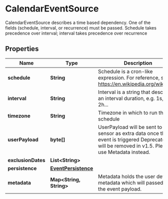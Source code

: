 

# CalendarEventSource

CalendarEventSource describes a time based dependency. One of the fields (schedule, interval, or recurrence) must be passed. Schedule takes precedence over interval; interval takes precedence over recurrence
## Properties

Name | Type | Description | Notes
------------ | ------------- | ------------- | -------------
**schedule** | **String** | Schedule is a cron-like expression. For reference, see: https://en.wikipedia.org/wiki/Cron | 
**interval** | **String** | Interval is a string that describes an interval duration, e.g. 1s, 30m, 2h... | 
**timezone** | **String** | Timezone in which to run the schedule |  [optional]
**userPayload** | **byte[]** | UserPayload will be sent to sensor as extra data once the event is triggered Deprecated: will be removed in v1.5. Please use Metadata instead. |  [optional]
**exclusionDates** | **List&lt;String&gt;** |  |  [optional]
**persistence** | [**EventPersistence**](EventPersistence.md) |  |  [optional]
**metadata** | **Map&lt;String, String&gt;** | Metadata holds the user defined metadata which will passed along the event payload. |  [optional]



